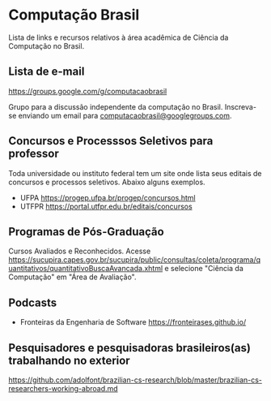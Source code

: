 # Computação Brasil

Lista de links e recursos relativos à área acadêmica de Ciência da Computação no Brasil.

## Lista de e-mail

https://groups.google.com/g/computacaobrasil

Grupo para a discussão independente da computação no Brasil.
Inscreva-se enviando um email para computacaobrasil@googlegroups.com.


## Concursos e Processsos Seletivos para professor

Toda universidade ou instituto federal tem um site onde lista seus editais de concursos e processos seletivos. Abaixo alguns exemplos.

- UFPA https://progep.ufpa.br/progep/concursos.html
- UTFPR https://portal.utfpr.edu.br/editais/concursos

## Programas de Pós-Graduação

Cursos Avaliados e Reconhecidos. Acesse
https://sucupira.capes.gov.br/sucupira/public/consultas/coleta/programa/quantitativos/quantitativoBuscaAvancada.xhtml e selecione "Ciência da Computação" em "Área de Avaliação".

## Podcasts 

- Fronteiras da Engenharia de Software https://fronteirases.github.io/

## Pesquisadores e pesquisadoras brasileiros(as) trabalhando no exterior

https://github.com/adolfont/brazilian-cs-research/blob/master/brazilian-cs-researchers-working-abroad.md
